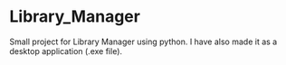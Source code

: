 # Library_Manager
Small project for Library Manager using python. I have also made it as a desktop application (.exe file).
